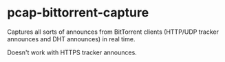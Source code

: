 # pcap-bittorrent-capture

Captures all sorts of announces from BitTorrent clients (HTTP/UDP tracker announces and DHT announces) in real time.

Doesn't work with HTTPS tracker announces.

